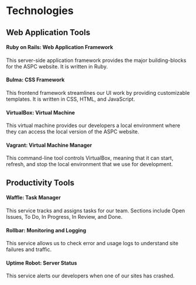 # Technologies  

## Web Application Tools

#### Ruby on Rails: Web Application Framework 

This server-side application framework provides the major building-blocks for the ASPC website. It is written in Ruby. 

#### Bulma: CSS Framework

This frontend framework streamlines our UI work by providing customizable templates. It is written in CSS, HTML, and JavaScript.

#### VirtualBox: Virtual Machine

This virtual machine provides our developers a local environment where they can access the local version of the ASPC website.

#### Vagrant: Virtual Machine Manager

This command-line tool controls VirtualBox, meaning that it can start, refresh, and stop the local environment that we use for development.

## Productivity Tools

#### Waffle: Task Manager 

This service tracks and assigns tasks for our team. Sections include Open Issues, To Do, In Progress, In Review, and Done. 

#### Rollbar: Monitoring and Logging

This service allows us to check error and usage logs to understand site failures and traffic. 
#### Uptime Robot: Server Status

This service alerts our developers when one of our sites has crashed. 